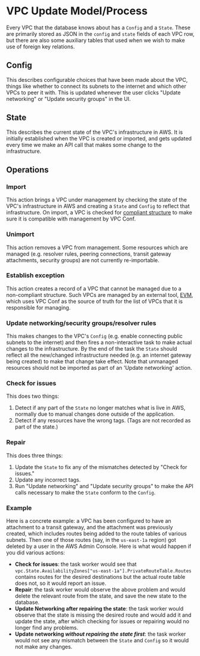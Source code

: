 # VPC Update Model/Process

Every VPC that the database knows about has a `Config` and a `State`. These are primarily stored as JSON in the `config` and `state` fields of each VPC row, but there are also some auxiliary tables that used when we wish to make use of foreign key relations.

## Config
This describes configurable choices that have been made about the VPC, things like whether to connect its subnets to the internet and which other VPCs to peer it with. This is updated whenever the user clicks "Update networking" or "Update security groups" in the UI.

## State
This describes the current state of the VPC's infrastructure in AWS. It is initially established when the VPC is created or imported, and gets updated every time we make an API call that makes some change to the infrastructure.

## Operations

### Import
This action brings a VPC under management by checking the state of the VPC's infrastructure in AWS and creating a `State` and `Config` to reflect that infrastructure. On import, a VPC is checked for [compliant structure](https://docs.google.com/document/d/1XPsZPiUMtvnq9GTJ9eX9i54vGvahp4Bs27-usdf2Y6s/edit#) to make sure it is compatible with management by VPC Conf.  

### Unimport
This action removes a VPC from management. Some resources which are managed (e.g. resolver rules, peering connections, transit gateway attachments, security groups) are not currently re-importable.

### Establish exception
This action creates a record of a VPC that cannot be managed due to a non-compliant structure. Such VPCs are managed by an external tool, [EVM](https://github.com/CMSgov/CMS-AWS-West-Network-Architecture/pull/232), which uses VPC Conf as the source of truth for the list of VPCs that it is responsible for managing.

### Update networking/security groups/resolver rules
This makes changes to the VPC's `Config` (e.g. enable connecting public subnets to the internet) and then fires a non-interactive task to make actual changes to the infrastructure. By the end of the task the `State` should reflect all the new/changed infrastructure needed (e.g. an internet gateway being created) to make that change take effect. Note that unmanaged resources should not be imported as part of an 'Update networking' action.

### Check for issues
This does two things:
1. Detect if any part of the `State` no longer matches what is live in AWS, normally due to manual changes done outside of the application.
2. Detect if any resources have the wrong tags. (Tags are not recorded as part of the state.)

### Repair
This does three things:
1. Update the `State` to fix any of the mismatches detected by "Check for issues."
2. Update any incorrect tags.
3. Run "Update networking" and "Update security groups" to make the API calls necessary to make the `State` conform to the `Config`.

### Example
Here is a concrete example: a VPC has been configured to have an attachment to a transit gateway, and the attachment was previously created, which includes routes being added to the route tables of various subnets. Then one of those routes (say, in the `us-east-1a` region) got deleted by a user in the AWS Admin Console. Here is what would happen if you did various actions:
- **Check for issues**: the task worker would see that `vpc.State.AvailabilityZones["us-east-1a"].PrivateRouteTable.Routes` contains routes for the desired destinations but the actual route table does not, so it would report an issue.
- **Repair**: the task worker would observe the above problem and would delete the relevant route from the state, and save the new state to the database.
- **Update Networking after repairing the state**: the task worker would observe that the state is missing the desired route and would add it and update the state, after which checking for issues or repairing would no longer find any problems.
- **Update networking *without repairing the state first***: the task worker would not see any mismatch between the `State` and `Config` so it would not make any changes.

